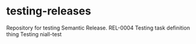 # testing-releases
Repository for testing Semantic Release.
REL-0004
Testing task definition thing
Testing niall-test
